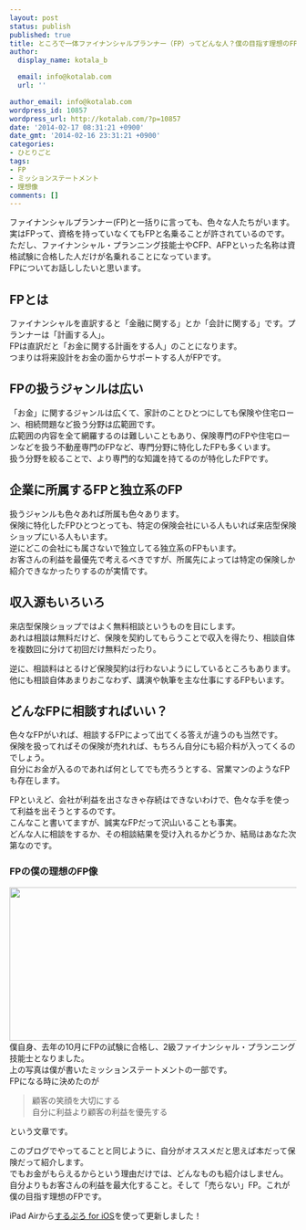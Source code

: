 ```yaml
---
layout: post
status: publish
published: true
title: ところで一体ファイナンシャルプランナー（FP）ってどんな人？僕の目指す理想のFP像
author:
  display_name: kotala_b

  email: info@kotalab.com
  url: ''

author_email: info@kotalab.com
wordpress_id: 10857
wordpress_url: http://kotalab.com/?p=10857
date: '2014-02-17 08:31:21 +0900'
date_gmt: '2014-02-16 23:31:21 +0900'
categories:
- ひとりごと
tags:
- FP
- ミッションステートメント
- 理想像
comments: []
---
```

<p>ファイナンシャルプランナー(FP)と一括りに言っても、色々な人たちがいます。<br />
実はFPって、資格を持っていなくてもFPと名乗ることが許されているのです。ただし、ファイナンシャル・プランニング技能士やCFP、AFPといった名称は資格試験に合格した人だけが名乗れることになっています。<br />
FPについてお話ししたいと思います。</p>
<p><!--more--></p>
<h2>FPとは</h2>
<p>ファイナンシャルを直訳すると「金融に関する」とか「会計に関する」です。プランナーは「計画する人」。<br />
FPは直訳だと「お金に関する計画をする人」のことになります。<br />
つまりは将来設計をお金の面からサポートする人がFPです。</p>
<h2>FPの扱うジャンルは広い</h2>
<p>「お金」に関するジャンルは広くて、家計のことひとつにしても保険や住宅ローン、相続問題など扱う分野は広範囲です。<br />
広範囲の内容を全て網羅するのは難しいこともあり、保険専門のFPや住宅ローンなどを扱う不動産専門のFPなど、専門分野に特化したFPも多くいます。<br />
扱う分野を絞ることで、より専門的な知識を持てるのが特化したFPです。</p>
<h2>企業に所属するFPと独立系のFP</h2>
<p>扱うジャンルも色々あれば所属も色々あります。<br />
保険に特化したFPひとつとっても、特定の保険会社にいる人もいれば来店型保険ショップにいる人もいます。<br />
逆にどこの会社にも属さないで独立してる独立系のFPもいます。<br />
お客さんの利益を最優先で考えるべきですが、所属先によっては特定の保険しか紹介できなかったりするのが実情です。</p>
<h2>収入源もいろいろ</h2>
<p>来店型保険ショップではよく無料相談というものを目にします。<br />
あれは相談は無料だけど、保険を契約してもらうことで収入を得たり、相談自体を複数回に分けて初回だけ無料だったり。</p>
<p>逆に、相談料はとるけど保険契約は行わないようにしているところもあります。<br />
他にも相談自体あまりおこなわず、講演や執筆を主な仕事にするFPもいます。</p>
<h2>どんなFPに相談すればいい？</h2>
<p>色々なFPがいれば、相談するFPによって出てくる答えが違うのも当然です。<br />
保険を扱ってればその保険が売れれば、もちろん自分にも紹介料が入ってくるのでしょう。<br />
自分にお金が入るのであれば何としてでも売ろうとする、営業マンのようなFPも存在します。</p>
<p>FPといえど、会社が利益を出さなきゃ存続はできないわけで、色々な手を使って利益を出そうとするのです。<br />
こんなこと書いてますが、誠実なFPだって沢山いることも事実。<br />
どんな人に相談をするか、その相談結果を受け入れるかどうか、結局はあなた次第なのです。</p>
<h3>FPの僕の理想のFP像</h3>
<p><img alt="" src="http://kotalab.com/wp-content/uploads/slooProImg_20140217083118.jpg" width="546" height="269" class="slooProImg" /><br />
僕自身、去年の10月にFPの試験に合格し、2級ファイナンシャル・プランニング技能士となりました。<br />
上の写真は僕が書いたミッションステートメントの一部です。<br />
FPになる時に決めたのが</p>
<blockquote><p>顧客の笑顔を大切にする<br />
自分に利益より顧客の利益を優先する</p></blockquote>
<p>という文章です。</p>
<p>このブログでやってることと同じように、自分がオススメだと思えば本だって保険だって紹介します。<br />
でもお金がもらえるからという理由だけでは、どんなものも紹介はしません。<br />
自分よりもお客さんの利益を最大化すること。そして「売らない」FP。これが僕の目指す理想のFPです。</p>
<p>iPad Airから<a href="https://itunes.apple.com/jp/app/surupuro-for-ios-buroguedita/id436676299?mt=8&uo=4&at=10l4yU" rel="nofollow" target="_blank">するぷろ for iOS</a>を使って更新しました！</p>
